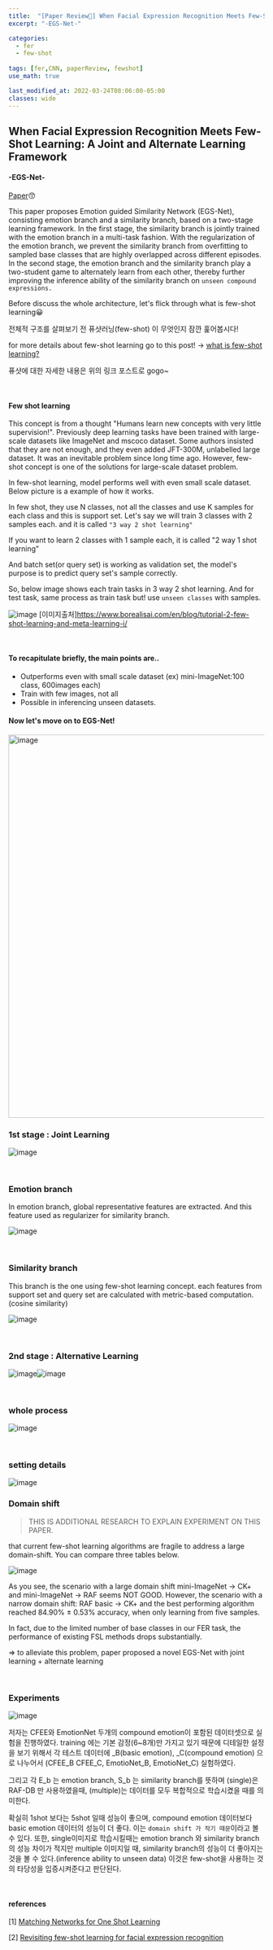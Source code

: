 ```yaml
---
title:  "[Paper Review📃] When Facial Expression Recognition Meets Few-Shot Learning: A Joint and Alternate Learning Framework"
excerpt: "-EGS-Net-"

categories:
  - fer
  - few-shot
  
tags: [fer,CNN, paperReview, fewshot]
use_math: true

last_modified_at: 2022-03-24T08:06:00-05:00
classes: wide
---
```


## When Facial Expression Recognition Meets Few-Shot Learning: A Joint and Alternate Learning Framework
#### -EGS-Net-

[Paper](https://arxiv.org/pdf/2201.06781.pdf)😙 

This paper proposes Emotion guided Similarity Network (EGS-Net), consisting emotion branch and a similarity branch, based on a two-stage learning framework.
In the first stage, the similarity branch is jointly trained with the emotion branch in a multi-task fashion. With the regularization of the emotion branch, we prevent the similarity branch from overfitting to sampled base classes that are highly overlapped across different episodes. In the second stage, the emotion branch and the similarity branch play a two-student game to alternately learn from each other, thereby further improving the inference ability of the similarity branch on `unseen compound expressions.`


Before discuss the whole architecture, let's flick through what is few-shot learning😀

전체적 구조를 살펴보기 전 퓨샷러닝(few-shot) 이 무엇인지 잠깐 훑어봅시다!

for more details about few-shot learning go to this post! -> [what is few-shot learning?](https://chaelin0722.github.io/cnn/few_shot/)

퓨샷에 대한 자세한 내용은 위의 링크 포스트로 gogo~

<br>

#### Few shot learning

This concept is from a thought "Humans learn new concepts with very little supervision!". Previously deep learning tasks have been trained with large-scale datasets like ImageNet and mscoco dataset. Some authors insisted that they are not enough, and they even added JFT-300M, unlabelled large dataset. It was an inevitable problem since long time ago. However, few-shot concept is one of the solutions for large-scale dataset problem. 

In few-shot learning, model performs well with even small scale dataset. Below picture is a example of how it works.

In few shot, they use N classes, not all the classes and use K samples for each class and this is support set.
Let's say we will train 3 classes with 2 samples each. and it is called `"3 way 2 shot learning"`

If you want to learn 2 classes with 1 sample each, it is called "2 way 1 shot learning"

And batch set(or query set) is working as validation set, the model's purpose is to predict query set's sample correctly. 

So, below image shows each train tasks in 3 way 2 shot learning. And for test task, same process as train task but! use `unseen classes` with samples.


![image](https://user-images.githubusercontent.com/53431568/161900569-400d94e1-bcfe-41d2-a38d-e22ead8c3a1e.png)
[이미지출처]https://www.borealisai.com/en/blog/tutorial-2-few-shot-learning-and-meta-learning-i/

<br>

#### To recapitulate briefly, the main points are..

- Outperforms even with small scale dataset (ex) mini-ImageNet:100 class, 600images each)
- Train with few images, not all
- Possible in inferencing unseen datasets.


#### Now let's move on to EGS-Net!

<img width="753" alt="image" src="https://user-images.githubusercontent.com/53431568/159844246-0ddf3001-e2eb-40f6-80e9-2abaf6f24d21.png">

<br>

### 1st stage : Joint Learning

![image](https://user-images.githubusercontent.com/53431568/161903212-4e60be17-57ee-47ec-8c3b-67f11d296f27.png)

<br>

### Emotion branch

In emotion branch, global representative features are extracted. And this feature used as regularizer for similarity branch.

![image](https://user-images.githubusercontent.com/53431568/161903552-c95eed6d-a749-453c-ac8f-1162cc903b92.png)

<br>

### Similarity branch

This branch is the one using few-shot learning concept. each features from support set and query set are calculated with metric-based computation.(cosine similarity)

![image](https://user-images.githubusercontent.com/53431568/161903382-0689d4ca-1e18-41b4-928c-9237c30d7661.png)

<br>

### 2nd stage : Alternative Learning

![image](https://user-images.githubusercontent.com/53431568/161903587-81573740-17c0-462b-93f6-74fcc8e67f43.png)![image](https://user-images.githubusercontent.com/53431568/161903622-8d78500b-da1a-4225-b6c9-15e5ae305990.png)

<br>

### whole process
![image](https://user-images.githubusercontent.com/53431568/161903684-ebffd8db-e10a-4a0e-98c2-f32f6e58be24.png)

<br>

### setting details

![image](https://user-images.githubusercontent.com/53431568/161903810-bd0324c5-e601-46cf-b5b6-2c541f341653.png)



### Domain shift

> THIS IS ADDITIONAL RESEARCH TO EXPLAIN EXPERIMENT ON THIS PAPER.

that current few-shot learning algorithms are fragile to address a large domain-shift. You can compare three tables below.

![image](https://user-images.githubusercontent.com/53431568/161904419-97edb539-121e-4de7-afc6-e570a1685fb2.png)

As you see, the scenario with a large domain shift mini-ImageNet → CK+ and mini-ImageNet → RAF seems NOT GOOD. However, the scenario with a narrow domain shift: RAF basic → CK+ and the best performing algorithm reached 84.90% ± 0.53% accuracy, when only learning from five samples.

In fact, due to the limited number of base classes in our FER task, the performance of existing FSL methods drops substantially.

=> to alleviate this problem, paper proposed a novel EGS-Net with joint learning + alternate learning

<br>

### Experiments

![image](https://user-images.githubusercontent.com/53431568/161906982-d8d72d6b-72ea-4272-b634-00d7d66022ca.png)

저자는 CFEE와 EmotionNet 두개의 compound emotion이 포함된 데이터셋으로 실험을 진행하였다.  training 에는 기본 감정(6~8개)만 가지고 있기 때문에 디테일한 설정을 보기 위해서 각 테스트 데이터에 \_B(basic emotion), \_C(compound emotion) 으로 나누어서 (CFEE_B CFEE_C, EmotioNet_B, EmotioNet_C) 실험하였다.

그리고 각 E_b 는 emotion branch, S_b 는 similarity branch를 뜻하며 (single)은 RAF-DB 만 사용하였을때, (multiple)는 데이터를 모두 복합적으로 학습시켰을 때를 의미한다. 

확실히 1shot 보다는 5shot 일때 성능이 좋으며, compound emotion 데이터보다 basic emotion 데이터의 성능이 더 좋다. 이는 `domain shift 가 작기 때문`이라고 볼 수 있다.
또한,  single이미지로 학습시킬때는 emotion branch 와 similarity branch의 성능 차이가 적지만 multiple 이미지일 때, similarity branch의 성능이 더 좋아지는 것을 볼 수 있다.(inference ability to unseen data) 이것은 few-shot을 사용하는 것의 타당성을 입증시켜준다고 판단된다. 

<br>

#### references

[1] [Matching Networks for One Shot Learning](https://arxiv.org/abs/1606.04080)

[2] [Revisiting few-shot learning for facial expression recognition](https://arxiv.org/abs/1912.02751)

